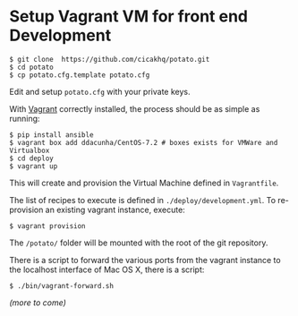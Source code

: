 # Setup Vagrant VM for front end Development

    $ git clone  https://github.com/cicakhq/potato.git
    $ cd potato
    $ cp potato.cfg.template potato.cfg
    
Edit and setup `potato.cfg` with your private keys.
    
With [Vagrant](http://vagrantup.com) correctly installed, the process should
be as simple as running:

    $ pip install ansible
    $ vagrant box add ddacunha/CentOS-7.2 # boxes exists for VMWare and Virtualbox
    $ cd deploy
    $ vagrant up

This will create and provision the Virtual Machine defined in `Vagrantfile`.

The list of recipes to execute is defined in `./deploy/development.yml`. To re-provision an existing vagrant instance, execute:

    $ vagrant provision

 The `/potato/` folder will be mounted with the root of the git
repository.

There is a script to forward the various ports from the vagrant instance to the
localhost interface of Mac OS X, there is a script:

    $ ./bin/vagrant-forward.sh

_(more to come)_
